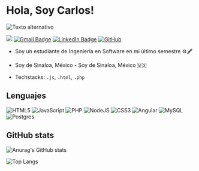 
# Hola, Soy Carlos! 
![Texto alternativo](https://media3.giphy.com/media/v1.Y2lkPTc5MGI3NjExaHg4dmwxMTNsOTJyZnpxczdrZjltM291MGNiZnV5dWs1OTBvYnR3MiZlcD12MV9pbnRlcm5hbF9naWZfYnlfaWQmY3Q9Zw/78XCFBGOlS6keY1Bil/giphy.gif)

![](https://img.shields.io/badge/Carlos%20Antonio%20%20Garcia%20Leal-6632a8)
[![Gmail Badge](https://img.shields.io/badge/Gmail-D14836?style=flat&logo=gmail&logoColor=white)](mailto:cargarcia085@gmail.com)
[![LinkedIn Badge](https://img.shields.io/badge/LinkedIn-0A66C2?style=flat&logo=linkedin&logoColor=white)](https://www.linkedin.com/in/garciacarlos20/)
[![GitHub](https://img.shields.io/badge/GitHub-181717?style=flat&logo=github&logoColor=white)](https://github.com/CarlosGarcia20)


* Soy un estudiante de Ingeniería en Software en mi último semestre ⚙️🖋️
* Soy de Sinaloa, México - Soy de Sinaloa, México 🇲🇽

* Techstacks: `.js`, `.html`, `.php`

## Lenguajes
![HTML5](https://img.shields.io/badge/html5-%23E34F26.svg?style=for-the-badge&logo=html5&logoColor=white)
![JavaScript](https://img.shields.io/badge/javascript-%23323330.svg?style=for-the-badge&logo=javascript&logoColor=%23F7DF1E)
![PHP](https://img.shields.io/badge/php-%23777BB4.svg?style=for-the-badge&logo=php&logoColor=white)
![NodeJS](https://img.shields.io/badge/node.js-6DA55F?style=for-the-badge&logo=node.js&logoColor=white)
![CSS3](https://img.shields.io/badge/css3-%231572B6.svg?style=for-the-badge&logo=css3&logoColor=white)
![Angular](https://img.shields.io/badge/angular-%23DD0031.svg?style=for-the-badge&logo=angular&logoColor=white)
![MySQL](https://img.shields.io/badge/mysql-4479A1.svg?style=for-the-badge&logo=mysql&logoColor=white)
![Postgres](https://img.shields.io/badge/postgres-%23316192.svg?style=for-the-badge&logo=postgresql&logoColor=white)



## GitHub stats
![Anurag's GitHub stats](https://github-readme-stats.vercel.app/api?username=CarlosGarcia20&show_icons=true&theme=outrun)

![Top Langs](https://github-readme-stats.vercel.app/api/top-langs/?username=CarlosGarcia20&layout=compact&theme=outrun)
